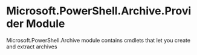 # Microsoft.PowerShell.Archive.Provider Module
Microsoft.PowerShell.Archive module contains cmdlets that let you create and extract archives


